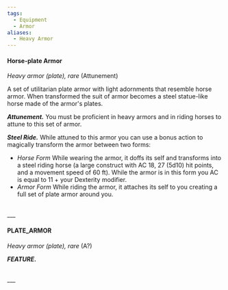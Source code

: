 ```yaml
---
tags:
  - Equipment
  - Armor
aliases:
  - Heavy Armor
---
```



#### Horse-plate Armor
*Heavy armor (plate), rare* (Attunement)

A set of utilitarian plate armor with light adornments that resemble horse armor. When transformed the suit of armor becomes a steel statue-like horse made of the armor's plates. 


***Attunement.*** You must be proficient in heavy armors and in riding horses to attune to this set of armor.

***Steel Ride.*** While attuned to this armor you can use a bonus action to magically transform the armor between two forms:
- *Horse Form* While wearing the armor, it doffs its self and transforms into a steel riding horse (a large construct with AC 18, 27 (5d10) hit points, and a movement speed of 60 ft). While the armor is in this form you AC is equal to 11 + your Dexterity modifier.
- *Armor Form* While riding the armor, it attaches its self to you creating a full set of plate armor around you.

<br>
___
<br>

#### PLATE_ARMOR
*Heavy armor (plate), rare* (A?)

***FEATURE.***

<br>
___
<br>